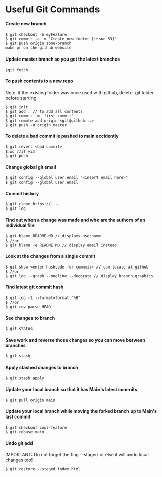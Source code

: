 # Useful Git Commands 

#### Create new branch
	$ git checkout -b myFeature 
	$ git commit -a -m 'Create new footer [issue 53]'
	$ git push origin some-branch
	make pr on the github website
	
#### Update master branch so you get the latest branches
	$git fetch

#### To push contents to a new repo 

Note: if the existing folder was once used with github, 
	delete .git folder before starting 

    $ git init
    $ git add . // to add all contents
    $ git commit -m 'first commit'
    $ git remote add origin <git@github...>
    $ git push -u origin master

#### To delete a bad commit ie pushed to main accidently

    $ git revert <bad commit>
    $:wq //if vim
    $ git push

#### Change global git email
	$ git config --global user.email "<insert email here>"
	$ git config --global user.email

#### Commit history
	$ git clone https://....
	$ git log

#### Find out when a change was made and who are the authors of an individual file
	$ git blame README.MD // displays username
	$ //or
	$ git blame -e README.MD // display email instead 

#### Look at the changes from a single commit
	$ git show <enter hashcode for commmit> // can locate at github
	$ //or 
	$ git log --graph --oneline --decorate // display branch graphics

#### Find latest git commit hash
	$ git log -1 --format=format:"%H"
	$ //or
	$ git rev-parse HEAD

#### See changes to branch
	$ git status

#### Save work and reverse those changes so you can move between branches
	$ git stash

#### Apply stashed changes to branch
	$ git stash apply

 #### Update your local branch so that it has Main's latest commits
 	$ git pull origin main

 #### Update your local branch while moving the forked branch up to Main's last commit
 	$ git checkout cool-feature
	$ git rebase main
  
#### Undo git add 
IMPORTANT: Do not forget the flag --staged or else it will
undo local changes too!
	
	$ git restore --staged index.html 

